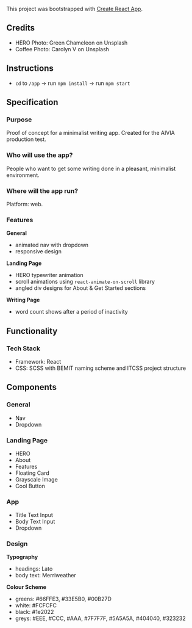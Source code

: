 This project was bootstrapped with [Create React App](https://github.com/facebook/create-react-app).

## Credits
- HERO Photo: Green Chameleon on Unsplash
- Coffee Photo: Carolyn V on Unsplash

## Instructions
- `cd` to `/app` -> run `npm install` -> run `npm start`

## Specification
### Purpose
Proof of concept for a minimalist writing app. Created for the AIVIA production test.

### Who will use the app?
People who want to get some writing done in a pleasant, minimalist environment.

### Where will the app run?
Platform: web.

### Features
**General**  
- animated nav with dropdown
- responsive design

**Landing Page**  
- HERO typewriter animation
- scroll animations using `react-animate-on-scroll` library
- angled div designs for About & Get Started sections

**Writing Page**  
- word count shows after a period of inactivity


## Functionality
### Tech Stack
- Framework: React
- CSS: SCSS with BEMIT naming scheme and ITCSS project structure

## Components
### General
- Nav
- Dropdown

### Landing Page
- HERO
- About
- Features
- Floating Card
- Grayscale Image
- Cool Button

### App
- Title Text Input
- Body Text Input
- Dropdown

### Design
**Typography**  
- headings: Lato
- body text: Merriweather

**Colour Scheme**  
- greens: #66FFE3, #33E5B0, #00B27D
- white: #FCFCFC
- black: #1e2022
- greys: #EEE, #CCC, #AAA, #7F7F7F, #5A5A5A, #404040, #323232